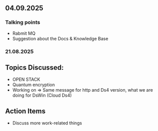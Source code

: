 ## 04.09.2025
### Talking points 
  - Rabmit MQ
  - Suggestion about the Docs & Knowledge Base


### 21.08.2025
## Topics Discussed:
- OPEN STACK
- Quantum encryption
- Working on => Same message for http and Ds4 version, what we are doing for DsWin (Cloud Ds4)
## Action Items
- Discuss more work-related things

